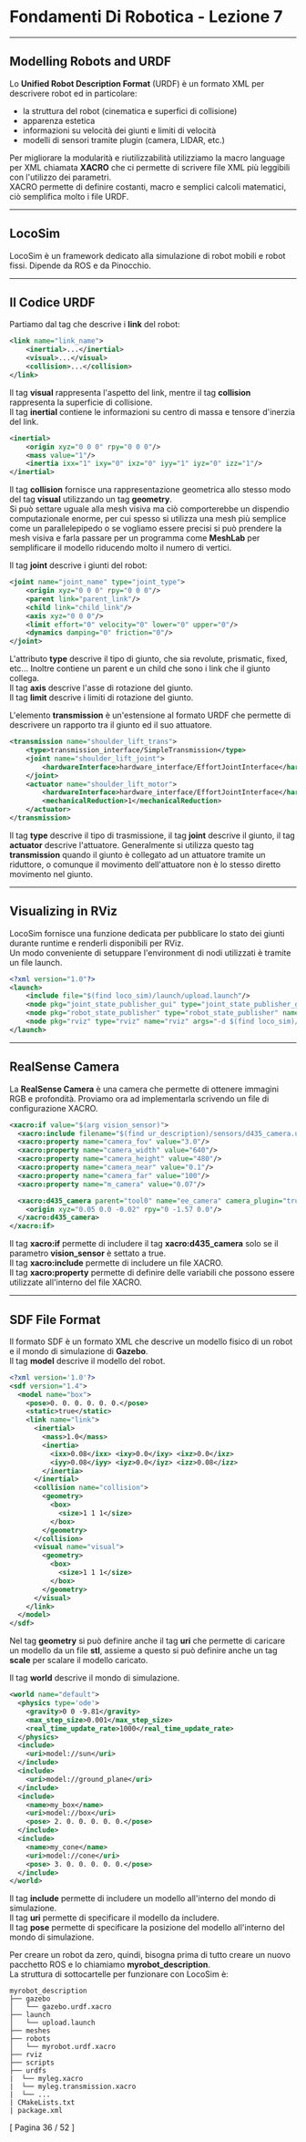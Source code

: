 <script type="text/javascript"
  src="https://cdnjs.cloudflare.com/ajax/libs/mathjax/2.7.0/MathJax.js?config=TeX-AMS_CHTML">
</script>
<script type="text/x-mathjax-config">
  MathJax.Hub.Config({
    tex2jax: {
      inlineMath: [['$','$'], ['\\(','\\)']],
      processEscapes: true},
      jax: ["input/TeX","input/MathML","input/AsciiMath","output/CommonHTML"],
      extensions: ["tex2jax.js","mml2jax.js","asciimath2jax.js","MathMenu.js","MathZoom.js","AssistiveMML.js", "[Contrib]/a11y/accessibility-menu.js"],
      TeX: {
      extensions: ["AMSmath.js","AMSsymbols.js","noErrors.js","noUndefined.js"],
      equationNumbers: {
      autoNumber: "AMS"
      }
    }
  });
</script>

Fondamenti Di Robotica - Lezione 7  
==================================


----------------------------
## Modelling Robots and URDF  

Lo **Unified Robot Description Format** (URDF) è un formato XML per descrivere robot ed in particolare:  
- la struttura del robot (cinematica e superfici di collisione)  
- apparenza estetica  
- informazioni su velocità dei giunti e limiti di velocità  
- modelli di sensori tramite plugin (camera, LIDAR, etc.)  

Per migliorare la modularità e riutilizzabilità utilizziamo la macro language per XML chiamata **XACRO** che ci permette di scrivere file XML più leggibili con l'utilizzo dei parametri.  
XACRO permette di definire costanti, macro e semplici calcoli matematici, ciò semplifica molto i file URDF.  


----------
## LocoSim  

LocoSim è un framework dedicato alla simulazione di robot mobili e robot fissi. Dipende da ROS e da Pinocchio.  


-----------------
## Il Codice URDF  

Partiamo dal tag che descrive i **link** del robot:  
```xml
<link name="link_name">
    <inertial>...</inertial>
    <visual>...</visual>
    <collision>...</collision>
</link>
```
Il tag **visual** rappresenta l'aspetto del link, mentre il tag **collision** rappresenta la superficie di collisione.  
Il tag **inertial** contiene le informazioni su centro di massa e tensore d'inerzia del link.  
```xml
<inertial>
    <origin xyz="0 0 0" rpy="0 0 0"/>
    <mass value="1"/>
    <inertia ixx="1" ixy="0" ixz="0" iyy="1" iyz="0" izz="1"/>
</inertial>
```
Il tag **collision** fornisce una rappresentazione geometrica allo stesso modo del tag **visual** utilizzando un tag **geometry**.  
Si può settare uguale alla mesh visiva ma ciò comporterebbe un dispendio computazionale enorme, per cui spesso si utilizza una mesh più semplice come un parallelepipedo o se vogliamo essere precisi si può prendere la mesh visiva e farla passare per un programma come **MeshLab** per semplificare il modello riducendo molto il numero di vertici.  

Il tag **joint** descrive i giunti del robot:  
```xml
<joint name="joint_name" type="joint_type">
    <origin xyz="0 0 0" rpy="0 0 0"/>
    <parent link="parent_link"/>
    <child link="child_link"/>
    <axis xyz="0 0 0"/>
    <limit effort="0" velocity="0" lower="0" upper="0"/>
    <dynamics damping="0" friction="0"/>
</joint>
```
L'attributo **type** descrive il tipo di giunto, che sia revolute, prismatic, fixed, etc... Inoltre contiene un parent e un child che sono i link che il giunto collega.  
Il tag **axis** descrive l'asse di rotazione del giunto.  
Il tag **limit** descrive i limiti di rotazione del giunto.  

L'elemento **transmission** è un'estensione al formato URDF che permette di descrivere un rapporto tra il giunto ed il suo attuatore.  
```xml
<transmission name="shoulder_lift_trans">
    <type>transmission_interface/SimpleTransmission</type>
    <joint name="shoulder_lift_joint">
        <hardwareInterface>hardware_interface/EffortJointInterface</hardwareInterface>
    </joint>
    <actuator name="shoulder_lift_motor">
        <hardwareInterface>hardware_interface/EffortJointInterface</hardwareInterface>
        <mechanicalReduction>1</mechanicalReduction>
    </actuator>
</transmission>
```
Il tag **type** descrive il tipo di trasmissione, il tag **joint** descrive il giunto, il tag **actuator** descrive l'attuatore.
Generalmente si utilizza questo tag **transmission** quando il giunto è collegato ad un attuatore tramite un riduttore, o comunque il movimento dell'attuatore non è lo stesso diretto movimento nel giunto.  


----------------------
## Visualizing in RViz  

LocoSim fornisce una funzione dedicata per pubblicare lo stato dei giunti durante runtime e renderli disponibili per RViz.  
Un modo conveniente di setuppare l'environment di nodi utilizzati è tramite un file launch.  
```xml
<?xml version="1.0"?>
<launch>
    <include file="$(find loco_sim)/launch/upload.launch"/>
    <node pkg="joint_state_publisher_gui" type="joint_state_publisher_gui" name="joint_state_publisher_gui" />
    <node pkg="robot_state_publisher" type="robot_state_publisher" name="robot_state_publisher" />
    <node pkg="rviz" type="rviz" name="rviz" args="-d $(find loco_sim)/rviz/conf.rviz" />
</launch>
```


-------------------
## RealSense Camera  

La **RealSense Camera** è una camera che permette di ottenere immagini RGB e profondità. Proviamo ora ad implementarla scrivendo un file di configurazione XACRO.  
```xml
<xacro:if value="$(arg vision_sensor)">
  <xacro:include filename="$(find ur_description)/sensors/d435_camera.urdf.xacro"/>
  <xacro:property name="camera_fov" value="3.0"/>
  <xacro:property name="camera_width" value="640"/>
  <xacro:property name="camera_height" value="480"/>
  <xacro:property name="camera_near" value="0.1"/>
  <xacro:property name="camera_far" value="100"/>
  <xacro:property name="m_camera" value="0.07"/>

  <xacro:d435_camera parent="tool0" name="ee_camera" camera_plugin="true">
    <origin xyz="0.05 0.0 -0.02" rpy="0 -1.57 0.0"/>
  </xacro:d435_camera>
</xacro:if>
```
Il tag **xacro:if** permette di includere il tag **xacro:d435_camera** solo se il parametro **vision_sensor** è settato a true.  
Il tag **xacro:include** permette di includere un file XACRO.  
Il tag **xacro:property** permette di definire delle variabili che possono essere utilizzate all'interno del file XACRO.  


------------------
## SDF File Format  

Il formato SDF è un formato XML che descrive un modello fisico di un robot e il mondo di simulazione di **Gazebo**.  
Il tag **model** descrive il modello del robot.  
```xml
<?xml version='1.0'?>
<sdf version="1.4">
  <model name="box">
    <pose>0. 0. 0. 0. 0. 0.</pose>
    <static>true</static>
    <link name="link">
      <inertial>
        <mass>1.0</mass>
        <inertia>
          <ixx>0.08</ixx> <ixy>0.0</ixy> <ixz>0.0</ixz>
          <iyy>0.08</iyy> <iyz>0.0</iyz> <izz>0.08</izz>
        </inertia>
      </inertial>
      <collision name="collision">
        <geometry>
          <box>
            <size>1 1 1</size>
          </box>
        </geometry>
      </collision>
      <visual name="visual">
        <geometry>
          <box>
            <size>1 1 1</size>
          </box>
        </geometry>
      </visual>
    </link>
  </model>
</sdf>
```
Nel tag **geometry** si può definire anche il tag **uri** che permette di caricare un modello da un file **stl**, assieme a questo si può definire anche un tag **scale** per scalare il modello caricato.  

Il tag **world** descrive il mondo di simulazione.  
```xml
<world name="default">
  <physics type='ode'>
    <gravity>0 0 -9.81</gravity>
    <max_step_size>0.001</max_step_size>
    <real_time_update_rate>1000</real_time_update_rate>
  </physics>
  <include>
    <uri>model://sun</uri>
  </include>
  <include>
    <uri>model://ground_plane</uri>
  </include>
  <include>
    <name>my_box</name>
    <uri>model://box</uri>
    <pose> 2. 0. 0. 0. 0. 0.</pose>
  </include>
  <include>
    <name>my_cone</name>
    <uri>model://cone</uri>
    <pose> 3. 0. 0. 0. 0. 0.</pose>
  </include>
</world>
```
Il tag **include** permette di includere un modello all'interno del mondo di simulazione.  
Il tag **uri** permette di specificare il modello da includere.  
Il tag **pose** permette di specificare la posizione del modello all'interno del mondo di simulazione.  

Per creare un robot da zero, quindi, bisogna prima di tutto creare un nuovo pacchetto ROS e lo chiamiamo **myrobot_description**.  
La struttura di sottocartelle per funzionare con LocoSim è:  
```
myrobot_description
├── gazebo
│   └── gazebo.urdf.xacro
├── launch
│   └── upload.launch
├── meshes
├── robots
│   └── myrobot.urdf.xacro
├── rviz
├── scripts
├── urdfs
|  └── myleg.xacro
|  └── myleg.transmission.xacro
|  └── ...
| CMakeLists.txt
| package.xml
```

[ Pagina 36 / 52 ]  
